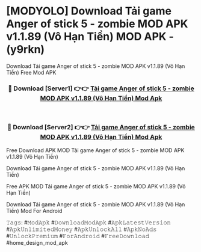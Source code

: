 # [MODYOLO] Download Tải game Anger of stick 5 - zombie MOD APK v1.1.89 (Vô Hạn Tiền) MOD APK - (y9rkn)
Download Tải game Anger of stick 5 - zombie MOD APK v1.1.89 (Vô Hạn Tiền) Free Mod APK

<div align="center">
<h3>🔴 Download [Server1] 👉👉 <a href="https://apk-comot.site?title=Tải_game_Anger_of_stick_5_-_zombie_MOD_APK_v1.1.89_(Vô_Hạn_Tiền)">Tải game Anger of stick 5 - zombie MOD APK v1.1.89 (Vô Hạn Tiền) Mod Apk</a></h3><br>

<h3>🔴 Download [Server2] 👉👉 <a href="https://apk-comot.site?title=Tải_game_Anger_of_stick_5_-_zombie_MOD_APK_v1.1.89_(Vô_Hạn_Tiền)">Tải game Anger of stick 5 - zombie MOD APK v1.1.89 (Vô Hạn Tiền) Mod Apk</a></h3>
</div>


Free Download APK MOD Tải game Anger of stick 5 - zombie MOD APK v1.1.89 (Vô Hạn Tiền)

Download Tải game Anger of stick 5 - zombie MOD APK v1.1.89 (Vô Hạn Tiền) 

Free APK MOD Tải game Anger of stick 5 - zombie MOD APK v1.1.89 (Vô Hạn Tiền) 

Download Tải game Anger of stick 5 - zombie MOD APK v1.1.89 (Vô Hạn Tiền) Mod For Android

𝚃𝚊𝚐𝚜: #𝙼𝚘𝚍𝙰𝚙𝚔 #𝙳𝚘𝚠𝚗𝚕𝚘𝚊𝚍𝙼𝚘𝚍𝙰𝚙𝚔 #𝙰𝚙𝚔𝙻𝚊𝚝𝚎𝚜𝚝𝚅𝚎𝚛𝚜𝚒𝚘𝚗 #𝙰𝚙𝚔𝚄𝚗𝚕𝚒𝚖𝚒𝚝𝚎𝚍𝙼𝚘𝚗𝚎𝚢 #𝙰𝚙𝚔𝚄𝚗𝚕𝚘𝚌𝚔𝙰𝚕𝚕 #𝙰𝚙𝚔𝙽𝚘𝙰𝚍𝚜 #𝚄𝚗𝚕𝚘𝚌𝚔𝙿𝚛𝚎𝚖𝚒𝚞𝚖 #𝙵𝚘𝚛𝙰𝚗𝚍𝚛𝚘𝚒𝚍 #𝙵𝚛𝚎𝚎𝙳𝚘𝚠𝚗𝚕𝚘𝚊𝚍 #home_design_mod_apk